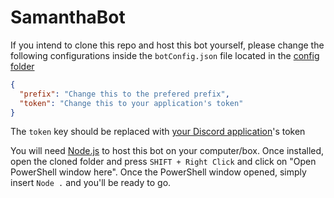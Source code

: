 # SamanthaBot
If you intend to clone this repo and host this bot yourself, please change the following configurations inside the `botConfig.json` file located in the [config folder](/config)

```json
{
  "prefix": "Change this to the prefered prefix",
  "token": "Change this to your application's token"
}
```

The `token` key should be replaced with [your Discord application](https://discordapp.com/developers/applications/)'s token

You will need [Node.js](https://nodejs.org/en/) to host this bot on your computer/box. Once installed, open the cloned folder and press `SHIFT + Right Click` and click on "Open PowerShell window here". Once the PowerShell window opened, simply insert `Node .` and you'll be ready to go.
